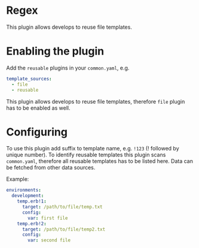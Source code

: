 # Regex

This plugin allows develops to reuse file templates.

# Enabling the plugin
Add the `reusable` plugins in your `common.yaml`, e.g.

```yaml
template_sources:
  - file
  - reusable
```

This plugin allows develops to reuse file templates, therefore `file` plugin has to be enabled as well.

# Configuring
To use this plugin add suffix to template name, e.g. `!123` (! followed by unique number). To identify reusable templates this plugin scans `common.yaml`, therefore all reusable templates has to be listed here. Data can be fetched from other data sources. 

Example:

```yaml
environments:
  development:
    temp.erb!1:
      target: /path/to/file/temp.txt
      config:
        var: first file
    temp.erb!2:
      target: /path/to/file/temp2.txt
      config:
        var: second file
```